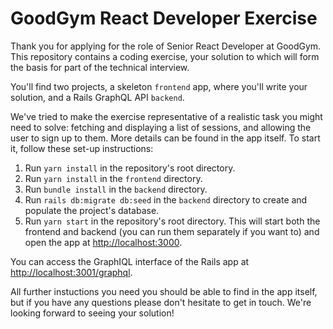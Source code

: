 # GoodGym React Developer Exercise

Thank you for applying for the role of Senior React Developer at GoodGym. This repository contains a coding exercise, your solution to which will form the basis for part of the technical interview.

You'll find two projects, a skeleton `frontend` app, where you'll write your solution, and a Rails GraphQL API `backend`.

We've tried to make the exercise representative of a realistic task you might need to solve: fetching and displaying a list of sessions, and allowing the user to sign up to them. More details can be found in the app itself. To start it, follow these set-up instructions:

1. Run `yarn install` in the repository's root directory.
2. Run `yarn install` in the `frontend` directory.
3. Run `bundle install` in the `backend` directory.
4. Run `rails db:migrate db:seed` in the `backend` directory to create and populate the project's database.
5. Run `yarn start` in the repository's root directory. This will start both the frontend and backend (you can run them separately if you want to) and open the app at [http://localhost:3000](http://localhost:3000).

You can access the GraphIQL interface of the Rails app at [http://localhost:3001/graphql](http://localhost:3000/graphql).

All further instuctions you need you should be able to find in the app itself, but if you have any questions please don't hesitate to get in touch. We're looking forward to seeing your solution!
